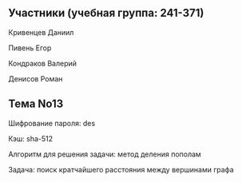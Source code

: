 ## Участники (учебная группа: 241-371)

Кривенцев Даниил

Пивень Егор

Кондраков Валерий

Денисов Роман

## Тема No13

Шифрование пароля: des

Кэш: sha-512

Алгоритм для решения задачи: метод деления пополам

Задача: поиск кратчайшего расстояния между вершинами графа
